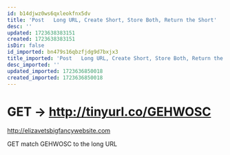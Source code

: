 ```yaml
---
id: b14djwz0ws6qxleokfnx5dv
title: 'Post   Long URL, Create Short, Store Both, Return the Short'
desc: ''
updated: 1723638383151
created: 1723638383151
isDir: false
id_imported: bn479s16qbzfjdg9d7bxjx3
title_imported: 'Post   Long URL, Create Short, Store Both, Return the Short'
desc_imported: ''
updated_imported: 1723636850018
created_imported: 1723636850018
---
```


# GET -> http://tinyurl.co/GEHWOSC
http://elizavetsbigfancywebsite.com

GET match GEHWOSC to the long URL
